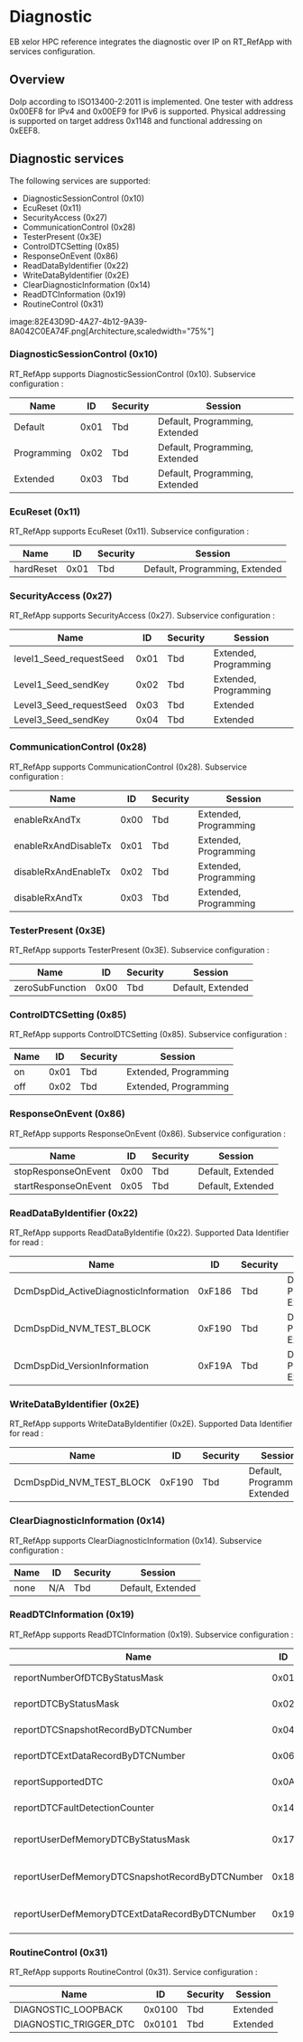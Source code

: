 # Diagnostic

EB xelor HPC reference integrates the diagnostic over IP on RT_RefApp with services configuration.

## Overview
DoIp according to ISO13400-2:2011 is implemented.
One tester with address 0x00EF8 for IPv4 and 0x00EF9 for IPv6 is supported.
Physical addressing is supported on target address 0x1148 and functional addressing on 0xEEF8.


## Diagnostic services
The following services are supported:

* DiagnosticSessionControl (0x10)
* EcuReset (0x11)
* SecurityAccess (0x27)
* CommunicationControl (0x28)
* TesterPresent (0x3E)
* ControlDTCSetting (0x85)
* ResponseOnEvent (0x86)
* ReadDataByIdentifier (0x22)
* WriteDataByIdentifier (0x2E)
* ClearDiagnosticInformation (0x14)
* ReadDTCInformation (0x19)
* RoutineControl (0x31)

image:82E43D9D-4A27-4b12-9A39-8A042C0EA74F.png[Architecture,scaledwidth="75%"]


### DiagnosticSessionControl (0x10)
RT_RefApp supports DiagnosticSessionControl (0x10). Subservice configuration :

| Name        | ID    | Security  | Session |
| -- | -- | -- | -- |
| Default     | 0x01  | Tbd       | Default, Programming, Extended |
| Programming | 0x02  | Tbd       | Default, Programming, Extended |
| Extended    | 0x03  | Tbd       | Default, Programming, Extended |


### EcuReset (0x11)
RT_RefApp supports EcuReset (0x11). Subservice configuration :

| Name          | ID    | Security  | Session |
| -- | -- | -- | -- |
| hardReset     | 0x01  | Tbd       | Default, Programming, Extended|


### SecurityAccess (0x27)
RT_RefApp supports SecurityAccess (0x27). Subservice configuration :

| Name                     | ID    | Security  | Session |
| -- | -- | -- | -- |
| level1_Seed_requestSeed  | 0x01  | Tbd       | Extended, Programming |
| Level1_Seed_sendKey      | 0x02  | Tbd       | Extended, Programming |
| Level3_Seed_requestSeed  | 0x03  | Tbd       | Extended |
| Level3_Seed_sendKey      | 0x04  | Tbd       | Extended |


### CommunicationControl (0x28)
RT_RefApp supports CommunicationControl (0x28). Subservice configuration :

| Name                  | ID    | Security  | Session|
|--|--|--|--|
| enableRxAndTx         | 0x00  | Tbd       | Extended, Programming|
| enableRxAndDisableTx  | 0x01  | Tbd       | Extended, Programming|
| disableRxAndEnableTx  | 0x02  | Tbd       | Extended, Programming|
| disableRxAndTx        | 0x03  | Tbd       | Extended, Programming|


### TesterPresent (0x3E)
RT_RefApp supports TesterPresent (0x3E). Subservice configuration :

| Name              | ID    | Security  | Session|
|--|--|--|--|
| zeroSubFunction   | 0x00  | Tbd       | Default, Extended|


### ControlDTCSetting (0x85)
RT_RefApp supports ControlDTCSetting (0x85). Subservice configuration :

| Name   | ID    | Security  | Session|
|--|--|--|--|
| on     | 0x01  | Tbd       | Extended, Programming|
| off    | 0x02  | Tbd       | Extended, Programming|

### ResponseOnEvent (0x86)
RT_RefApp supports ResponseOnEvent (0x86). Subservice configuration :

| Name                  | ID    | Security  | Session|
|--|--|--|--|
| stopResponseOnEvent   | 0x00  | Tbd       | Default, Extended|
| startResponseOnEvent  | 0x05  | Tbd       | Default, Extended|


### ReadDataByIdentifier (0x22)
RT_RefApp supports ReadDataByIdentifie (0x22). Supported Data Identifier for read :

| Name                                     | ID      | Security  | Session|
|--|--|--|--|
| DcmDspDid_ActiveDiagnosticInformation    | 0xF186  | Tbd       | Default, Programming, Extended|
| DcmDspDid_NVM_TEST_BLOCK                 | 0xF190  | Tbd       | Default, Programming, Extended|
| DcmDspDid_VersionInformation             | 0xF19A  | Tbd       | Default, Programming, Extended|


### WriteDataByIdentifier (0x2E)
RT_RefApp supports WriteDataByIdentifier (0x2E). Supported Data Identifier for read :

| Name                        | ID      | Security  | Session|
|--|--|--|--|
| DcmDspDid_NVM_TEST_BLOCK    | 0xF190  | Tbd       | Default, Programming, Extended|


### ClearDiagnosticInformation (0x14)
RT_RefApp supports ClearDiagnosticInformation (0x14). Subservice configuration :

| Name    | ID  | Security  | Session|
|--|--|--|--|
| none    | N/A | Tbd       | Default, Extended|


### ReadDTCInformation (0x19)
RT_RefApp supports ReadDTCInformation (0x19). Subservice configuration :

| Name                                                | ID    | Security  | Session|
|--|--|--|--|
| reportNumberOfDTCByStatusMask                       | 0x01  | Tbd       | Default, Extended|
| reportDTCByStatusMask                               | 0x02  | Tbd       | Default, Extended|
| reportDTCSnapshotRecordByDTCNumber                  | 0x04  | Tbd       | Default, Extended|
| reportDTCExtDataRecordByDTCNumber                   | 0x06  | Tbd       | Default, Extended|
| reportSupportedDTC                                  | 0x0A  | Tbd       | Default, Extended|
| reportDTCFaultDetectionCounter                      | 0x14  | Tbd       | Default, Extended|
| reportUserDefMemoryDTCByStatusMask                  | 0x17  | Tbd       | Default, Extended, Programming|
| reportUserDefMemoryDTCSnapshotRecordByDTCNumber     | 0x18  | Tbd       | Default, Extended, Programming|
| reportUserDefMemoryDTCExtDataRecordByDTCNumber      | 0x19  | Tbd       | Default, Extended, Programming|

### RoutineControl (0x31)
RT_RefApp supports RoutineControl (0x31). Service configuration :

| Name                        | ID     | Security  | Session|
|--|--|--|--|
| DIAGNOSTIC_LOOPBACK         | 0x0100 | Tbd       | Extended|
| DIAGNOSTIC_TRIGGER_DTC      | 0x0101 | Tbd       | Extended|
